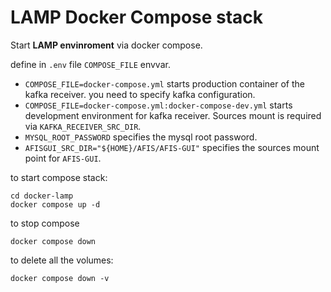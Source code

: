 # LAMP Docker Compose stack
Start **LAMP envinroment** via docker compose. 

define in `.env` file `COMPOSE_FILE` envvar.

- `COMPOSE_FILE=docker-compose.yml` starts production container of the kafka receiver. you need to specify kafka configuration.
- `COMPOSE_FILE=docker-compose.yml:docker-compose-dev.yml` starts development environment for kafka receiver. Sources mount is required via `KAFKA_RECEIVER_SRC_DIR`.
- `MYSQL_ROOT_PASSWORD` specifies the mysql root password.
- `AFISGUI_SRC_DIR="${HOME}/AFIS/AFIS-GUI"` specifies the sources mount point for `AFIS-GUI`.


to start compose stack:

```
cd docker-lamp
docker compose up -d
```

to stop compose 
```
docker compose down
```

to delete all the volumes:
```
docker compose down -v
```
